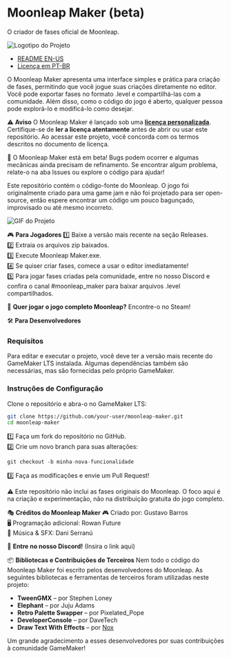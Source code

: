 Moonleap Maker (beta)
==============

O criador de fases oficial de Moonleap.

![Logotipo do Projeto](https://guselect.com/wp-content/uploads/2022/07/Moonleap-Maker-Logo.png)

- [README EN-US](README.md)  
- [Licença em PT-BR](LICENSE-PT-BR.md)  

O Moonleap Maker apresenta uma interface simples e prática para criação de fases, permitindo que você jogue suas criações diretamente no editor. Você pode exportar fases no formato .level e compartilhá-las com a comunidade. Além disso, como o código do jogo é aberto, qualquer pessoa pode explorá-lo e modificá-lo como desejar.

⚠️ **Aviso**
O Moonleap Maker é lançado sob uma **[licença personalizada](LICENSE-PT-BR.md)**. Certifique-se de **ler a licença atentamente** antes de abrir ou usar este repositório. Ao acessar este projeto, você concorda com os termos descritos no documento de licença.

🚀 O Moonleap Maker está em beta! Bugs podem ocorrer e algumas mecânicas ainda precisam de refinamento. Se encontrar algum problema, relate-o na aba Issues ou explore o código para ajudar!

Este repositório contém o código-fonte do Moonleap. O jogo foi originalmente criado para uma game jam e não foi projetado para ser open-source, então espere encontrar um código um pouco bagunçado, improvisado ou até mesmo incorreto.

![GIF do Projeto](https://guselect.com/wp-content/uploads/2022/07/ezgif-315358de28c4fa.gif)

🎮 **Para Jogadores**
1️⃣ Baixe a versão mais recente na seção Releases.  
2️⃣ Extraia os arquivos zip baixados.  
3️⃣ Execute Moonleap Maker.exe.  
4️⃣ Se quiser criar fases, comece a usar o editor imediatamente!  
5️⃣ Para jogar fases criadas pela comunidade, entre no nosso Discord e confira o canal #moonleap_maker para baixar arquivos .level compartilhados.  

🔗 **Quer jogar o jogo completo Moonleap?** Encontre-o no Steam!

🛠️ **Para Desenvolvedores**

### Requisitos
Para editar e executar o projeto, você deve ter a versão mais recente do GameMaker LTS instalada. Algumas dependências também são necessárias, mas são fornecidas pelo próprio GameMaker.

### Instruções de Configuração
Clone o repositório e abra-o no GameMaker LTS:
```bash
git clone https://github.com/your-user/moonleap-maker.git
cd moonleap-maker
```
1️⃣ Faça um fork do repositório no GitHub.  
2️⃣ Crie um novo branch para suas alterações:
```cpp
git checkout -b minha-nova-funcionalidade
```
3️⃣ Faça as modificações e envie um Pull Request!

⚠️ Este repositório não inclui as fases originais do Moonleap. O foco aqui é na criação e experimentação, não na distribuição gratuita do jogo completo.

🎭 **Créditos do Moonleap Maker**
🎮 Criado por: Gustavo Barros  
🖥️ Programação adicional: Rowan Future  
🎵 Música & SFX: Dani Serranú  

💬 **Entre no nosso Discord!** (Insira o link aqui)

📦 **Bibliotecas e Contribuições de Terceiros**
Nem todo o código do Moonleap Maker foi escrito pelos desenvolvedores do Moonleap. As seguintes bibliotecas e ferramentas de terceiros foram utilizadas neste projeto:

- **TweenGMX** – por Stephen Loney  
- **Elephant** – por Juju Adams  
- **Retro Palette Swapper** – por Pixelated_Pope  
- **DeveloperConsole** – por DaveTech  
- **Draw Text With Effects** – por [Nox](https://noxdev.net)  

Um grande agradecimento a esses desenvolvedores por suas contribuições à comunidade GameMaker!

